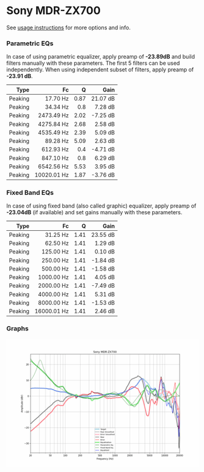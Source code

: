 # Sony MDR-ZX700
See [usage instructions](https://github.com/jaakkopasanen/AutoEq#usage) for more options and info.

### Parametric EQs
In case of using parametric equalizer, apply preamp of **-23.89dB** and build filters manually
with these parameters. The first 5 filters can be used independently.
When using independent subset of filters, apply preamp of **-23.91 dB**.

| Type    | Fc          |    Q | Gain     |
|--------:|------------:|-----:|---------:|
| Peaking | 17.70 Hz    | 0.87 | 21.07 dB |
| Peaking | 34.34 Hz    | 0.8  | 7.28 dB  |
| Peaking | 2473.49 Hz  | 2.02 | -7.25 dB |
| Peaking | 4275.84 Hz  | 2.68 | 2.58 dB  |
| Peaking | 4535.49 Hz  | 2.39 | 5.09 dB  |
| Peaking | 89.28 Hz    | 5.09 | 2.63 dB  |
| Peaking | 612.93 Hz   | 0.4  | -4.71 dB |
| Peaking | 847.10 Hz   | 0.8  | 6.29 dB  |
| Peaking | 6542.56 Hz  | 5.53 | 3.95 dB  |
| Peaking | 10020.01 Hz | 1.87 | -3.76 dB |

### Fixed Band EQs
In case of using fixed band (also called graphic) equalizer, apply preamp of **-23.04dB**
(if available) and set gains manually with these parameters.

| Type    | Fc          |    Q | Gain     |
|--------:|------------:|-----:|---------:|
| Peaking | 31.25 Hz    | 1.41 | 23.55 dB |
| Peaking | 62.50 Hz    | 1.41 | 1.29 dB  |
| Peaking | 125.00 Hz   | 1.41 | 0.10 dB  |
| Peaking | 250.00 Hz   | 1.41 | -1.84 dB |
| Peaking | 500.00 Hz   | 1.41 | -1.58 dB |
| Peaking | 1000.00 Hz  | 1.41 | 4.05 dB  |
| Peaking | 2000.00 Hz  | 1.41 | -7.49 dB |
| Peaking | 4000.00 Hz  | 1.41 | 5.31 dB  |
| Peaking | 8000.00 Hz  | 1.41 | -1.53 dB |
| Peaking | 16000.01 Hz | 1.41 | 2.46 dB  |

### Graphs
![](./Sony%20MDR-ZX700.png)